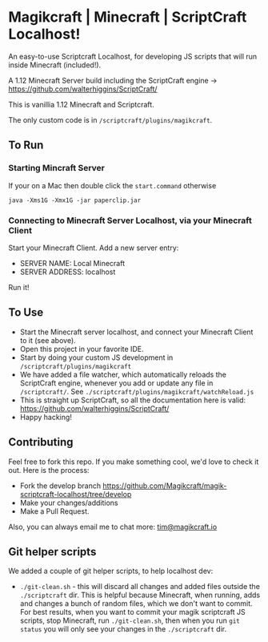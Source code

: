 # Magikcraft | Minecraft | ScriptCraft Localhost!

An easy-to-use Scriptcraft Localhost, for developing JS scripts that will run inside Minecraft (included!).

A 1.12 Minecraft Server build including the ScriptCraft engine -> https://github.com/walterhiggins/ScriptCraft/

This is vanillia 1.12 Minecraft and Scriptcraft.

The only custom code is in `/scriptcraft/plugins/magikcraft`.

## To Run

### Starting Mincraft Server

If your on a Mac then double click the `start.command` otherwise
```
java -Xms1G -Xmx1G -jar paperclip.jar
```

### Connecting to Minecraft Server Localhost, via your Minecraft Client

Start your Minecraft Client.
Add a new server entry:

* SERVER NAME: Local Minecraft
* SERVER ADDRESS: localhost

Run it!

## To Use

* Start the Minecraft server localhost, and connect your Minecraft Client to it (see above).
* Open this project in your favorite IDE.
* Start by doing your custom JS development in `/scriptcraft/plugins/magikcraft`
* We have added a file watcher, which automatically reloads the ScriptCraft engine, whenever you add or update any file in `/scriptcraft/`. See `./scriptcraft/plugins/magikcraft/watchReload.js`
* This is straight up ScriptCraft, so all the documentation here is valid: https://github.com/walterhiggins/ScriptCraft/
* Happy hacking!

## Contributing

Feel free to fork this repo. If you make something cool, we'd love to check it out. Here is the process:

* Fork the develop branch https://github.com/Magikcraft/magik-scriptcraft-localhost/tree/develop
* Make your changes/additions
* Make a Pull Request.

Also, you can always email me to chat more: tim@magikcraft.io

## Git helper scripts

We added a couple of git helper scripts, to help localhost dev:

* `./git-clean.sh` - this will discard all changes and added files outside the `./scriptcraft` dir. This is helpful because Minecraft, when running, adds and changes a bunch of random files, which we don't want to commit. For best results, when you want to commit your magik scriptcraft JS scripts, stop Minecraft, run `./git-clean.sh`, then when you run `git status` you will only see your changes in the `./scriptcraft` dir.